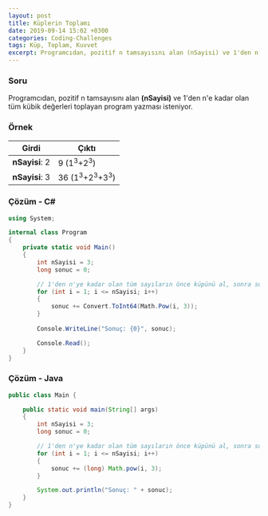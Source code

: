 ```yaml
---
layout: post
title: Küplerin Toplamı
date: 2019-09-14 15:02 +0300
categories: Coding-Challenges
tags: Küp, Toplam, Kuvvet
excerpt: Programcıdan, pozitif n tamsayısını alan (nSayisi) ve 1'den n'e kadar olan tüm kübik değerleri toplayan program yazması isteniyor.
---
```

### Soru
Programcıdan, pozitif n tamsayısını alan **(nSayisi)** ve 1'den n'e kadar olan tüm kübik değerleri toplayan program yazması isteniyor.

### Örnek

| Girdi          | Çıktı                                          |
|----------------|------------------------------------------------|
| **nSayisi**: 2 | 9 (1<sup>3</sup>+2<sup>3</sup>)                |
| **nSayisi**: 3 | 36 (1<sup>3</sup>+2<sup>3</sup>+3<sup>3</sup>) |

### Çözüm - C#
```csharp
using System;

internal class Program
{
    private static void Main()
    {
        int nSayisi = 3;
        long sonuc = 0;

        // 1'den n'ye kadar olan tüm sayıların önce küpünü al, sonra sonuca ekle
        for (int i = 1; i <= nSayisi; i++)
        {
            sonuc += Convert.ToInt64(Math.Pow(i, 3));
        }
        
        Console.WriteLine("Sonuç: {0}", sonuc);

        Console.Read();
    }
}
```

### Çözüm - Java
```java
public class Main {

    public static void main(String[] args) 
    {
        int nSayisi = 3;
        long sonuc = 0;

        // 1'den n'ye kadar olan tüm sayıların önce küpünü al, sonra sonuca ekle
        for (int i = 1; i <= nSayisi; i++)
        {
            sonuc += (long) Math.pow(i, 3);
        }

        System.out.println("Sonuç: " + sonuc);
    }
}
```